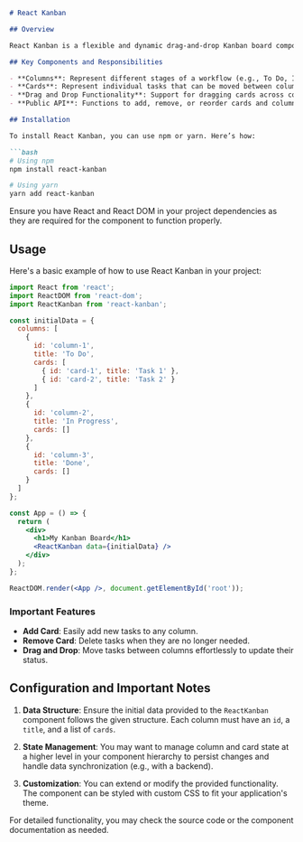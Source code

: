 ```markdown
# React Kanban

## Overview

React Kanban is a flexible and dynamic drag-and-drop Kanban board component built using React. By leveraging the capabilities of React, React DOM, and React Is, it allows for the creation of visually appealing and functional project management tools. This component facilitates the organization of tasks into columns, enabling users to easily manage their workflows.

## Key Components and Responsibilities

- **Columns**: Represent different stages of a workflow (e.g., To Do, In Progress, Done).
- **Cards**: Represent individual tasks that can be moved between columns.
- **Drag and Drop Functionality**: Support for dragging cards across columns for intuitive task management.
- **Public API**: Functions to add, remove, or reorder cards and columns, making integration straightforward.

## Installation

To install React Kanban, you can use npm or yarn. Here’s how:

```bash
# Using npm
npm install react-kanban

# Using yarn
yarn add react-kanban
```

Ensure you have React and React DOM in your project dependencies as they are required for the component to function properly.

## Usage

Here's a basic example of how to use React Kanban in your project:

```jsx
import React from 'react';
import ReactDOM from 'react-dom';
import ReactKanban from 'react-kanban';

const initialData = {
  columns: [
    {
      id: 'column-1',
      title: 'To Do',
      cards: [
        { id: 'card-1', title: 'Task 1' },
        { id: 'card-2', title: 'Task 2' }
      ]
    },
    {
      id: 'column-2',
      title: 'In Progress',
      cards: []
    },
    {
      id: 'column-3',
      title: 'Done',
      cards: []
    }
  ]
};

const App = () => {
  return (
    <div>
      <h1>My Kanban Board</h1>
      <ReactKanban data={initialData} />
    </div>
  );
};

ReactDOM.render(<App />, document.getElementById('root'));
```

### Important Features

- **Add Card**: Easily add new tasks to any column.
- **Remove Card**: Delete tasks when they are no longer needed.
- **Drag and Drop**: Move tasks between columns effortlessly to update their status.
  
## Configuration and Important Notes

1. **Data Structure**: Ensure the initial data provided to the `ReactKanban` component follows the given structure. Each column must have an `id`, a `title`, and a list of `cards`.
   
2. **State Management**: You may want to manage column and card state at a higher level in your component hierarchy to persist changes and handle data synchronization (e.g., with a backend).

3. **Customization**: You can extend or modify the provided functionality. The component can be styled with custom CSS to fit your application's theme.

For detailed functionality, you may check the source code or the component documentation as needed.
```
